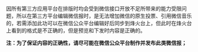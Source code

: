 因所有第三方应用平台在排版时均会受到微信接口开放不足所带来的能力受限问题，所以在第三方平台编辑微信报时，是无法增加微信的原生投票、引用微信音乐的，若需添加此功可以在微信公众平台编辑好后同步到烽火台上，但此时在烽火台上看到的格式是不正确的，但是预览和下发时内容是正确的。

**注：为了保证内容的正确性，请尽可能在微信公众平台制作并发布此类微信报；**


